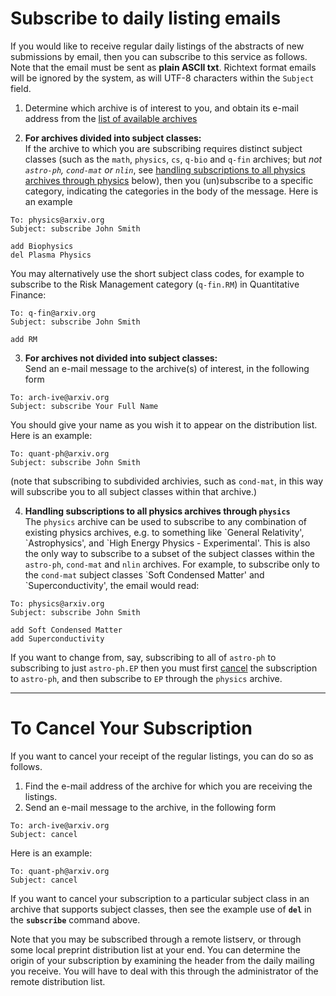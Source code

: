 # Subscribe to daily listing emails

If you would like to receive regular daily listings of the abstracts of
new submissions by email, then you can subscribe to this service as
follows. Note that the email must be sent as **plain ASCII txt**. Richtext format
emails will be ignored by the system, as will UTF-8 characters within the `Subject` field. 

1.  Determine which archive is of interest to you, and obtain its e-mail
    address from the [list of available archives](https://arxiv.org/category_taxonomy)

2.  **For archives divided into subject classes:**  
    If the archive to which you are subscribing requires distinct
    subject classes (such as the `math`, `physics`, `cs`, `q-bio` and
    `q-fin` archives; but *not `astro-ph`, `cond-mat` or `nlin`*, see
    [handling subscriptions to all physics archives through
    physics](#physics) below), then you (un)subscribe to a specific
    category, indicating the categories in the body of the message. Here
    is an example
```
To: physics@arxiv.org
Subject: subscribe John Smith

add Biophysics
del Plasma Physics
```
You may alternatively use the short subject class codes, for example
to subscribe to the Risk Management category (`q-fin.RM`) in
Quantitative Finance:
```
To: q-fin@arxiv.org
Subject: subscribe John Smith

add RM
```

3.  **For archives not divided into subject classes:**  
    Send an e-mail message to the archive(s) of interest, in the
    following form
```
To: arch-ive@arxiv.org
Subject: subscribe Your Full Name
```

You should give your name as you wish it to appear on the
distribution list. Here is an example:
```
To: quant-ph@arxiv.org
Subject: subscribe John Smith
```
(note that subscribing to subdivided archivies, such as `cond-mat`, in this way will subscribe you to all
subject classes within that archive.)

4.  **<span id="physics">Handling subscriptions to all physics archives
    through `physics`</span>**  
    The `physics` archive can be used to subscribe to any combination of
    existing physics archives, e.g. to something like \`General
    Relativity', \`Astrophysics', and \`High Energy Physics -
    Experimental'. This is also the only way to subscribe to a subset of
    the subject classes within the `astro-ph`, `cond-mat` and `nlin`
    archives. For example, to subscribe only to the `cond-mat` subject
    classes \`Soft Condensed Matter' and \`Superconductivity', the email
    would read:
```
To: physics@arxiv.org
Subject: subscribe John Smith

add Soft Condensed Matter
add Superconductivity
```
If you want to change from, say, subscribing to all of `astro-ph` to
subscribing to just `astro-ph.EP` then you must first
[cancel](#cancel) the subscription to `astro-ph`, and then subscribe
to `EP` through the `physics` archive.

------------------------------------------------------------------------

<span id="cancel"></span>

To Cancel Your Subscription
===========================

If you want to cancel your receipt of the regular listings, you can do
so as follows.

1.  Find the e-mail address of the archive for which you are receiving
    the listings.
2.  Send an e-mail message to the archive, in the following form
```
To: arch-ive@arxiv.org
Subject: cancel
```
Here is an example:
```
To: quant-ph@arxiv.org
Subject: cancel
```
If you want to cancel your subscription to a particular subject
class in an archive that supports subject classes, then see the
example use of **`del`** in the **`subscribe`** command above.

Note that you may be subscribed through a remote listserv, or through
some local preprint distribution list at your end. You can determine the
origin of your subscription by examining the header from the daily
mailing you receive. You will have to deal with this through the
administrator of the remote distribution list.
